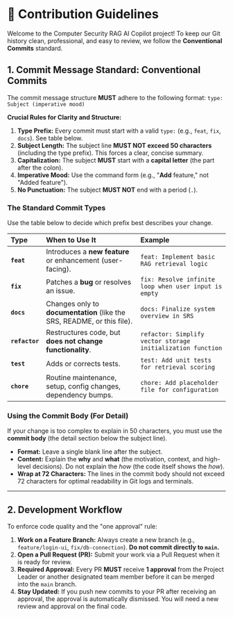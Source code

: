 # 🤝 Contribution Guidelines

Welcome to the Computer Security RAG AI Copilot project! To keep our Git history clean, professional, and easy to review, we follow the **Conventional Commits** standard.

## 1. Commit Message Standard: Conventional Commits

The commit message structure **MUST** adhere to the following format: `type: Subject (imperative mood)`

**Crucial Rules for Clarity and Structure:**
1.  **Type Prefix:** Every commit must start with a valid `type:` (e.g., `feat`, `fix`, `docs`). See table below.
2.  **Subject Length:** The subject line **MUST NOT exceed 50 characters** (including the type prefix). This forces a clear, concise summary.
3.  **Capitalization:** The subject **MUST** start with a **capital letter** (the part after the colon).
4.  **Imperative Mood:** Use the command form (e.g., "**Add** feature," not "Added feature").
5.  **No Punctuation:** The subject **MUST NOT** end with a period (`.`).

### The Standard Commit Types

Use the table below to decide which prefix best describes your change.

| Type | When to Use It | Example |
| :--- | :--- | :--- |
| **`feat`** | Introduces a **new feature** or enhancement (user-facing). | `feat: Implement basic RAG retrieval logic` |
| **`fix`** | Patches a **bug** or resolves an issue. | `fix: Resolve infinite loop when user input is empty` |
| **`docs`** | Changes only to **documentation** (like the SRS, README, or this file). | `docs: Finalize system overview in SRS` |
| **`refactor`** | Restructures code, but **does not change functionality**. | `refactor: Simplify vector storage initialization function` |
| **`test`** | Adds or corrects tests. | `test: Add unit tests for retrieval scoring` |
| **`chore`** | Routine maintenance, setup, config changes, dependency bumps. | `chore: Add placeholder file for configuration` |

### Using the Commit Body (For Detail)

If your change is too complex to explain in 50 characters, you must use the **commit body** (the detail section below the subject line).

* **Format:** Leave a single blank line after the subject.
* **Content:** Explain the **why** and **what** (the motivation, context, and high-level decisions). Do not explain the *how* (the code itself shows the *how*).
* **Wrap at 72 Characters:** The lines in the commit body should not exceed 72 characters for optimal readability in Git logs and terminals.

---

## 2. Development Workflow

To enforce code quality and the "one approval" rule:

1.  **Work on a Feature Branch:** Always create a new branch (e.g., `feature/login-ui`, `fix/db-connection`). **Do not commit directly to `main`.**
2.  **Open a Pull Request (PR):** Submit your work via a Pull Request when it is ready for review.
3.  **Required Approval:** Every PR **MUST** receive **1 approval** from the Project Leader or another designated team member before it can be merged into the `main` branch.
4.  **Stay Updated:** If you push new commits to your PR after receiving an approval, the approval is automatically dismissed. You will need a new review and approval on the final code.
